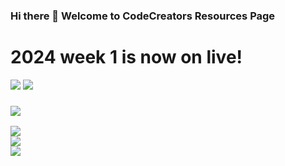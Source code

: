 ### Hi there 👋 Welcome to CodeCreators Resources Page

# 2024 week 1 is now on live!
[![](https://img.shields.io/badge/Sign_up-A560E8?style=for-the-badge&logo=web&logoColor=white)](https://github.com/ccsheff24) [![](https://img.shields.io/badge/Learn_more-7AC70C?style=for-the-badge&logo=web&logoColor=white)](https://github.com/ccsheff24)

### [![](https://img.shields.io/badge/linkedin-1CB0F6?style=for-the-badge&logo=linkedin&logoColor=white)](https://www.linkedin.com/school/ccsheff)<br>
[![](https://img.shields.io/badge/2024_course_resource-FFFFFF?style=for-the-badge&logo=website&logoColor=white)](https://github.com/ccsheff24)<br>
[![](https://img.shields.io/badge/2023_course_resource-FFFFFF?style=for-the-badge&logo=website&logoColor=white)](https://github.com/EnactusSheffieldCodeCreators)<br>
[![](https://img.shields.io/badge/2022_course_resource-FFFFFF?style=for-the-badge&logo=website&logoColor=white)](https://github.com/rafacavagnoli/CodeCreators)<br>

<!--
**ccsheff/ccsheff** is a ✨ _special_ ✨ repository because its `README.md` (this file) appears on your GitHub profile.

Here are some ideas to get you started:

- 🔭 I’m currently working on ...
- 🌱 I’m currently learning ...
- 👯 I’m looking to collaborate on ...
- 🤔 I’m looking for help with ...
- 💬 Ask me about ...
- 📫 How to reach me: ...
- 😄 Pronouns: ...
- ⚡ Fun fact: ...
-->
